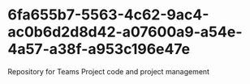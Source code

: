 # 6fa655b7-5563-4c62-9ac4-ac0b6d2d8d42-a07600a9-a54e-4a57-a38f-a953c196e47e
Repository for Teams Project code and project management
